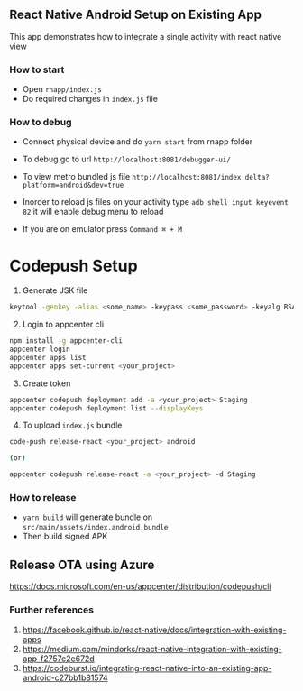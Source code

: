 ## React Native Android Setup on Existing App

This app demonstrates how to integrate a single activity with react native view

### How to start

* Open `rnapp/index.js`
* Do required changes in `index.js` file


### How to debug
 * Connect physical device and do `yarn start` from rnapp folder
 * To debug go to url `http://localhost:8081/debugger-ui/`

 * To view metro bundled js file `http://localhost:8081/index.delta?platform=android&dev=true`

 * Inorder to reload js files on your activity
 type `adb shell input keyevent 82` it will enable debug menu to reload

 * If you are on emulator press `Command ⌘ + M`

# Codepush Setup

1. Generate JSK file

```bash
keytool -genkey -alias <some_name> -keypass <some_password> -keyalg RSA -keystore codepushandroid.jks
```

2. Login to appcenter cli

```bash
npm install -g appcenter-cli
appcenter login
appcenter apps list
appcenter apps set-current <your_project>
```

3. Create token 

```bash
appcenter codepush deployment add -a <your_project> Staging
appcenter codepush deployment list --displayKeys
```

4. To upload `index.js` bundle 

```bash
code-push release-react <your_project> android

(or)

appcenter codepush release-react -a <your_project> -d Staging

```

### How to release

 * `yarn build` will generate bundle on `src/main/assets/index.android.bundle`
 * Then build signed APK

## Release OTA using Azure

https://docs.microsoft.com/en-us/appcenter/distribution/codepush/cli

 ### Further references

 1. https://facebook.github.io/react-native/docs/integration-with-existing-apps
 2. https://medium.com/mindorks/react-native-integration-with-existing-app-f2757c2e672d
 3. https://codeburst.io/integrating-react-native-into-an-existing-app-android-c27bb1b81574
